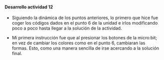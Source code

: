 #### Desarrollo actividad 12

- Siguiendo la dinámica de los puntos anteriores, lo primero que hice fue coger los códigos dados en el punto 6 de la unidad e irlos modificando poco a poco hasta llegar a la solución de la actividad.

- Mi primera instrucción fue que al presionar los botones de la micro:bit; en vez de cambiar los colores como en el punto 6, cambiaran las formas. Esto, como una manera sencilla de irse acercando a la solución final. 
